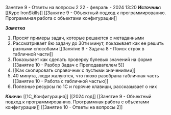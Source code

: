 
Занятие 9 - Ответы на вопросы 2
 22 - февраль - 2024  13:20 
***Источник:***  [[Курс IronSkills]] [[Занятие 9 - Объектный подход к программированию. Программная работа с объектами конфигурации]]

***Заметка*** 
1. Просят примеры задач, которые решаются с метаданными
2. Рассматривает 8ю задачу до 30ти минут, показывает как ее решить разными способами [[Занятие 9 - Задача 8 - Поиск строк в табличной части]]
3. Показывает как сделать проверку булевых значений на форме [[Занятие 10  -  Разбор Задач с Преподавателем  5]]
4. [[Как скопировать справочник с пустыми значениями]]
5. 40 минута, люди жалуются, что плохо разобрана табличная часть [[Занятие 10 - Работа с табличной частью]]
6. Полезные ресурсы по 1С и горячие клавиши, рассказывает о них

***Ключи:*** [[1С_Конфигурация]] [[2024 год]]  [[Занятие 9 - Объектный подход к программированию. Программная работа с объектами конфигурации]] [[Занятие 10 - Ответы на вопросы 2]]